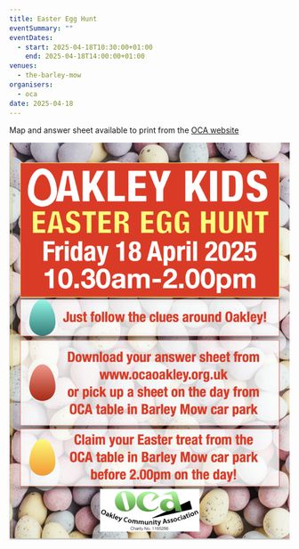 ```yaml
---
title: Easter Egg Hunt
eventSummary: ""
eventDates:
  - start: 2025-04-18T10:30:00+01:00
    end: 2025-04-18T14:00:00+01:00
venues:
  - the-barley-mow
organisers:
  - oca
date: 2025-04-18
---
```

Map and answer sheet available to print from the [OCA website](https://ocaoakley.org.uk/community/oakley-community-association-18567/easter-egg-hunt/) 

![Poster with mini eggs in background. Friday 18th April 10:30 AM til 2:00 PM.](easter-egg-hunt.png "Easter Egg Hunt Poster")

